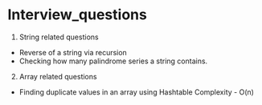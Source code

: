 # Interview_questions

1. String related questions
  - Reverse of a string via recursion
  - Checking how many palindrome series a string contains.

2. Array related questions
  - Finding duplicate values in an array using Hashtable
    Complexity - O(n)